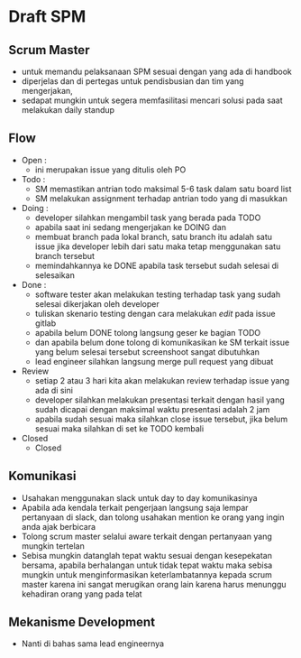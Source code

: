 # Draft SPM

## Scrum Master

- untuk memandu pelaksanaan SPM sesuai dengan yang ada di handbook
- diperjelas dan di pertegas untuk pendisbusian dan tim yang mengerjakan, 
- sedapat mungkin untuk segera memfasilitasi mencari solusi pada saat melakukan daily standup

## Flow

- Open : 
  - ini merupakan issue yang ditulis oleh PO
- Todo : 
  - SM memastikan antrian todo maksimal 5-6 task dalam satu board list
  - SM melakukan assignment terhadap antrian todo yang di masukkan
- Doing : 
  - developer silahkan mengambil task yang berada pada TODO 
  - apabila saat ini sedang mengerjakan ke DOING dan 
  - membuat branch pada lokal branch, satu branch itu adalah satu issue jika developer lebih dari satu
    maka tetap menggunakan satu branch tersebut
  - memindahkannya ke DONE apabila task tersebut sudah selesai di selesaikan
- Done : 
  - software tester akan melakukan testing terhadap task yang sudah selesai dikerjakan oleh
    developer 
  - tuliskan skenario testing dengan cara melakukan *edit* pada issue gitlab
  - apabila belum DONE tolong langsung geser ke bagian TODO
  - dan apabila belum done tolong di komunikasikan ke SM terkait issue yang belum selesai tersebut
    screenshoot sangat dibutuhkan
  - lead engineer silahkan langsung merge pull request yang dibuat    
- Review
  - setiap 2 atau 3 hari kita akan melakukan review terhadap issue yang ada di sini
  - developer silahkan melakukan presentasi terkait dengan hasil yang sudah dicapai dengan maksimal
    waktu presentasi adalah 2 jam
  - apabila sudah sesuai maka silahkan close issue tersebut, jika belum sesuai maka silahkan di set ke 
    TODO kembali
- Closed
  - Closed

## Komunikasi

- Usahakan menggunakan slack untuk day to day komunikasinya
- Apabila ada kendala terkait pengerjaan langsung saja lempar pertanyaan di slack, dan tolong usahakan
  mention ke orang yang ingin anda ajak berbicara
- Tolong scrum master selalui aware terkait dengan pertanyaan yang mungkin tertelan
- Sebisa mungkin datanglah tepat waktu sesuai dengan kesepekatan bersama, apabila berhalangan untuk 
  tidak tepat waktu maka sebisa mungkin untuk menginformasikan keterlambatannya kepada scrum master
  karena ini sangat merugikan orang lain karena harus menunggu kehadiran orang yang pada telat

## Mekanisme Development

- Nanti di bahas sama lead engineernya